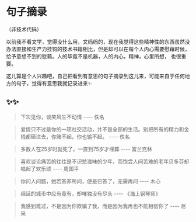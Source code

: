# 句子摘录

（非技术代码）

以前我不看文学，觉得没什么用，文绉绉的，现在我觉得这些精神性的东西虽然没办法直接和生产力挂钩的技术书籍相比，但是却可以在每个人内心需要慰藉时候，给予意想不到的慰藉。人的毕竟不是机器，人的内心，精神，心里所想， 也很重要。

这儿算是个人兴趣吧，自己把看到有意思的句子摘录到这儿来，可能来自于任何地方的句子，觉得有意思我就记录进来✨



## ✨✨



> 下次见你，谈笑风生不动情    ----   佚名



> 爱情只不过是你的一项社交活动，并不是全部的生活。别把所有的精力和金钱都砸进去，你赌不起，你也输不起。    ----   佚名



> 多数人在25岁时就死了，一直到75岁才埋葬   ----   富兰克林



> 喜欢谈论痛苦的往往是不识愁滋味的少年，而饱尝人间苦难的老年贝多芬却唱起了欢乐颂   ----   周国平



> 你问人问题，她若答非所问，便是已答了，无需再问    ----   木心



> 绵延的城市中应有竟有，却唯独没有尽头   ----   《海上钢琴师》



> 我感到难过，不是因为你欺骗了我，而是因为我再也不能相信你了    ----   尼采